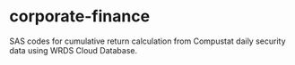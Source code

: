 # corporate-finance
SAS codes for cumulative return calculation from Compustat daily security data using WRDS Cloud Database.
